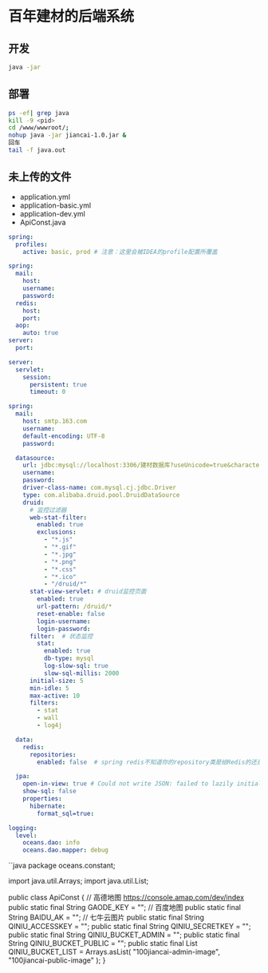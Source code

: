 # 百年建材的后端系统
## 开发
```bash
java -jar
```


## 部署
```bash
ps -ef| grep java
kill -9 <pid>
cd /www/wwwroot/;
nohup java -jar jiancai-1.0.jar &
回车
tail -f java.out
```

## 未上传的文件
- application.yml
- application-basic.yml
- application-dev.yml
- ApiConst.java
```yaml
spring:
  profiles:
    active: basic, prod # 注意：这里会被IDEA的profile配置所覆盖
```
```yaml
spring:
  mail:
    host: 
    username: 
    password: 
  redis:
    host: 
    port: 
  aop:
    auto: true
server:
  port: 
```
```yaml
server:
  servlet:
    session:
      persistent: true
      timeout: 0

spring:
  mail:
    host: smtp.163.com
    username: 
    default-encoding: UTF-8
    password: 

  datasource:
    url: jdbc:mysql://localhost:3306/建材数据库?useUnicode=true&characterEncoding=UTF-8&serverTimezone=UTC&useSSl=true
    username: 
    password: 
    driver-class-name: com.mysql.cj.jdbc.Driver
    type: com.alibaba.druid.pool.DruidDataSource
    druid:
      # 监控过滤器
      web-stat-filter:
        enabled: true
        exclusions:
          - "*.js"
          - "*.gif"
          - "*.jpg"
          - "*.png"
          - "*.css"
          - "*.ico"
          - "/druid/*"
      stat-view-servlet: # druid监控页面
        enabled: true
        url-pattern: /druid/*
        reset-enable: false
        login-username: 
        login-password: 
      filter:  # 状态监控
        stat:
          enabled: true
          db-type: mysql
          log-slow-sql: true
          slow-sql-millis: 2000
      initial-size: 5
      min-idle: 5
      max-active: 10
      filters:
        - stat
        - wall
        - log4j

  data:
    redis:
      repositories:
        enabled: false  # spring redis不知道你的repository类是给Redis的还是mysql的

  jpa:
    open-in-view: true # Could not write JSON: failed to lazily initialize a collection of role
    show-sql: false
    properties:
      hibernate:
        format_sql=true:

logging:
  level:
    oceans.dao: info
    oceans.dao.mapper: debug
```
``java
package oceans.constant;

import java.util.Arrays;
import java.util.List;

public class ApiConst {
    // 高德地图 https://console.amap.com/dev/index
    public static final String GAODE_KEY = "";
    // 百度地图
    public static final String BAIDU_AK = "";
    // 七牛云图片
    public static final String QINIU_ACCESSKEY = "";
    public static final String QINIU_SECRETKEY = "";
    public static final String QINIU_BUCKET_ADMIN = "";
    public static final String QINIU_BUCKET_PUBLIC = "";
    public static final List<String> QINIU_BUCKET_LIST = Arrays.asList(
            "100jiancai-admin-image",
            "100jiancai-public-image"
    );
}
```
